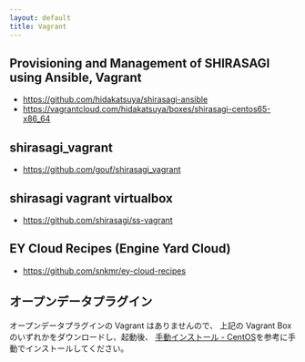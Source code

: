 ```yaml
---
layout: default
title: Vagrant
---
```


## Provisioning and Management of SHIRASAGI using Ansible, Vagrant

- https://github.com/hidakatsuya/shirasagi-ansible
- https://vagrantcloud.com/hidakatsuya/boxes/shirasagi-centos65-x86_64

## shirasagi_vagrant

- https://github.com/gouf/shirasagi_vagrant

## shirasagi vagrant virtualbox

- https://github.com/shirasagi/ss-vagrant

## EY Cloud Recipes (Engine Yard Cloud)

- https://github.com/snkmr/ey-cloud-recipes

## オープンデータプラグイン

オープンデータプラグインの Vagrant はありませんので、
上記の Vagrant Box のいずれかをダウンロードし、起動後、
[手動インストール - CentOS](./manual.html)を参考に手動でインストールしてください。
